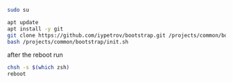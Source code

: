 ```bash
sudo su
```

```bash
apt update
apt install -y git
git clone https://github.com/iypetrov/bootstrap.git /projects/common/bootstrap
bash /projects/common/bootstrap/init.sh
```

after the reboot run
```bash
chsh -s $(which zsh)
reboot
```

